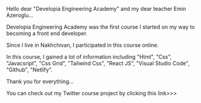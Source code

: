 Hello dear "Developia Engineering Academy" and my dear teacher Emin Azeroglu...

Developia Engineering Academy was the first course I started on my way to becoming a front end developer.


Since I live in Nakhchivan, I participated in this course online.

In this course, I gained a lot of information including "Html", "Css", "Javacsript", "Css Grid", "Tailwind Css", "React JS", "Visual Studio Code", "Github", "Netlify".

Thank you for everything...

You can check out my Twitter course project by clicking this link>>>